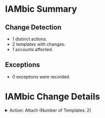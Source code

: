 # IAMbic Summary
## Change Detection
* 1 distinct actions.
* 2 templates with changes.
* 1 accounts affected.
## Exceptions
* 0 exceptions were recorded.

# IAMbic Change Details

<details>
<summary>Action: Attach (Number of Templates: 2)</summary>
    <blockquote>
        <details>
        <summary>Template: iambic_image_builder.yaml (Number of Accounts: 1)</summary>
            <blockquote>
                <details>
                <summary>Account: iambic_test_spoke_account_1 - (442632209887) (Number of Changes: 1)</summary>
                    <blockquote>
                        <table>
                            <thead>
                                <tr>
                                    <th>Resource ID</th>
                                    <th>Resource Type</th>
                                    <th>Change Type</th>
                                </tr>
                            </thead>
                            <tbody>
                                <tr>
                                    <td>iambic_image_builder</td>
                                    <td>aws:iam:role</td>
                                    <td>Attach</td>
                                </tr>
                                </tbody>
                        </table>
                        </blockquote>
                </details>
                </blockquote>
        </details>
        <details>
        <summary>Template: update-role-description.yaml (Number of Accounts: 1)</summary>
            <blockquote>
                <details>
                <summary>Account: iambic_test_spoke_account_1 - (442632209887) (Number of Changes: 1)</summary>
                    <blockquote>
                        <table>
                            <thead>
                                <tr>
                                    <th>Resource ID</th>
                                    <th>Resource Type</th>
                                    <th>Change Type</th>
                                </tr>
                            </thead>
                            <tbody>
                                <tr>
                                    <td>arn:aws:iam::442632209887:policy/update-role-description</td>
                                    <td>aws:policy_document</td>
                                    <td>Attach</td>
                                </tr>
                                </tbody>
                        </table>
                        </blockquote>
                </details>
                </blockquote>
        </details>
        </blockquote>
</details>

